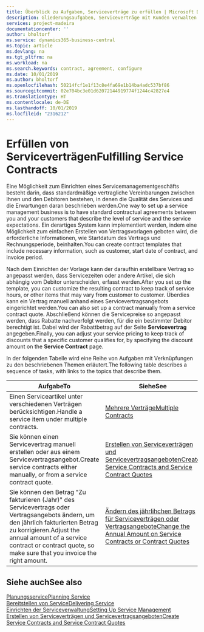 ```yaml
---
title: Überblick zu Aufgaben, Serviceverträge zu erfüllen | Microsoft Docs
description: Gliederungsaufgaben, Serviceverträge mit Kunden verwalten.
services: project-madeira
documentationcenter: ''
author: bholtorf
ms.service: dynamics365-business-central
ms.topic: article
ms.devlang: na
ms.tgt_pltfrm: na
ms.workload: na
ms.search.keywords: contract, agreement, configure
ms.date: 10/01/2019
ms.author: bholtorf
ms.openlocfilehash: 50214fcf1e1f13c8e4fa69e1b14ba4adc537bf86
ms.sourcegitcommit: 02e704bc3e01d62072144919774f1244c42827e4
ms.translationtype: HT
ms.contentlocale: de-DE
ms.lasthandoff: 10/01/2019
ms.locfileid: "2316212"
---
```

# <a name="fulfilling-service-contracts"></a><span data-ttu-id="9a100-103">Erfüllen von Serviceverträgen</span><span class="sxs-lookup"><span data-stu-id="9a100-103">Fulfilling Service Contracts</span></span> 
<span data-ttu-id="9a100-104">Eine Möglichkeit zum Einrichten eines Servicemanagementgeschäfts besteht darin, dass standardmäßige vertragliche Vereinbarungen zwischen Ihnen und den Debitoren bestehen, in denen die Qualität des Services und die Erwartungen daran beschrieben werden.</span><span class="sxs-lookup"><span data-stu-id="9a100-104">One way to set up a service management business is to have standard contractual agreements between you and your customers that describe the level of service and the service expectations.</span></span> <span data-ttu-id="9a100-105">Ein derartiges System kann implementiert werden, indem eine Möglichkeit zum einfachen Erstellen von Vertragsvorlagen geboten wird, die erforderliche Informationen, wie Startdatum des Vertrags und Rechnungsperiode, beinhalten.</span><span class="sxs-lookup"><span data-stu-id="9a100-105">You can create contract templates that include necessary information, such as customer, start date of contract, and invoice period.</span></span>  
  
<span data-ttu-id="9a100-106">Nach dem Einrichten der Vorlage kann der daraufhin erstellbare Vertrag so angepasst werden, dass Servicezeiten oder andere Artikel, die sich abhängig vom Debitor unterscheiden, erfasst werden.</span><span class="sxs-lookup"><span data-stu-id="9a100-106">After you set up the template, you can customize the resulting contract to keep track of service hours, or other items that may vary from customer to customer.</span></span> <span data-ttu-id="9a100-107">Überdies kann ein Vertrag manuell anhand eines Servicevertragsangebots eingerichtet werden.</span><span class="sxs-lookup"><span data-stu-id="9a100-107">You can also set up a contract manually from a service contract quote.</span></span> <span data-ttu-id="9a100-108">Abschließend können die Servicepreise so angepasst werden, dass Rabatte nachverfolgt werden, für die ein bestimmter Debitor berechtigt ist. Dabei wird der Rabattbetrag auf der Seite **Servicevertrag** angegeben.</span><span class="sxs-lookup"><span data-stu-id="9a100-108">Finally, you can adjust your service pricing to keep track of discounts that a specific customer qualifies for, by specifying the discount amount on the **Service Contract** page.</span></span>  

<span data-ttu-id="9a100-109">In der folgenden Tabelle wird eine Reihe von Aufgaben mit Verknüpfungen zu den beschriebenen Themen erläutert.</span><span class="sxs-lookup"><span data-stu-id="9a100-109">The following table describes a sequence of tasks, with links to the topics that describe them.</span></span>   
  
|<span data-ttu-id="9a100-110">**Aufgabe**</span><span class="sxs-lookup"><span data-stu-id="9a100-110">**To**</span></span>|<span data-ttu-id="9a100-111">**Siehe**</span><span class="sxs-lookup"><span data-stu-id="9a100-111">**See**</span></span>|  
|------------|-------------|  
|<span data-ttu-id="9a100-112">Einen Serviceartikel unter verschiedenen Verträgen berücksichtigen.</span><span class="sxs-lookup"><span data-stu-id="9a100-112">Handle a service item under multiple contracts.</span></span> | [<span data-ttu-id="9a100-113">Mehrere Verträge</span><span class="sxs-lookup"><span data-stu-id="9a100-113">Multiple Contracts</span></span>](service-multiple-contracts.md)|  
|<span data-ttu-id="9a100-114">Sie können einen Servicevertrag manuell erstellen oder aus einem Servicevertragsangebot.</span><span class="sxs-lookup"><span data-stu-id="9a100-114">Create service contracts either manually, or from a service contract quote.</span></span>| [<span data-ttu-id="9a100-115">Erstellen von Serviceverträgen und Servicevertragsangeboten</span><span class="sxs-lookup"><span data-stu-id="9a100-115">Create Service Contracts and Service Contract Quotes</span></span>](service-how-to-create-service-contracts-and-service-contract-quotes.md)|
|<span data-ttu-id="9a100-116">Sie können den Betrag "Zu fakturieren (Jahr)" des Servicevertrags oder Vertragsangebots ändern, um den jährlich fakturierten Betrag zu korrigieren.</span><span class="sxs-lookup"><span data-stu-id="9a100-116">Adjust the annual amount of a service contract or contract quote, so make sure that you invoice the right amount.</span></span>|[<span data-ttu-id="9a100-117">Ändern des jährlihchen Betrags für Serviceverträgen oder Vertragsangebote</span><span class="sxs-lookup"><span data-stu-id="9a100-117">Change the Annual Amount on Service Contracts or Contract Quotes</span></span>](service-how-to-change-the-annual-amount-on-service-contracts-or-contract-quotes.md)|

## <a name="see-also"></a><span data-ttu-id="9a100-118">Siehe auch</span><span class="sxs-lookup"><span data-stu-id="9a100-118">See also</span></span>
[<span data-ttu-id="9a100-119">Planungsservice</span><span class="sxs-lookup"><span data-stu-id="9a100-119">Planning Service</span></span>](service-plan-service.md)  
[<span data-ttu-id="9a100-120">Bereitstellen von Service</span><span class="sxs-lookup"><span data-stu-id="9a100-120">Delivering Service</span></span>](service-deliver-service.md)  
[<span data-ttu-id="9a100-121">Einrichten der Serviceverwaltung</span><span class="sxs-lookup"><span data-stu-id="9a100-121">Setting Up Service Management</span></span>](service-setup-service.md)  
[<span data-ttu-id="9a100-122">Erstellen von Serviceverträgen und Servicevertragsangeboten</span><span class="sxs-lookup"><span data-stu-id="9a100-122">Create Service Contracts and Service Contract Quotes</span></span>](service-how-to-create-service-contracts-and-service-contract-quotes.md)  
